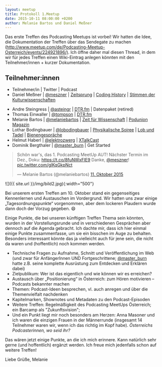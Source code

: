 ```yaml
---
layout: meetup
title: Protokoll 1.Meetup
date: 2015-10-11 08:00:00 +0200
author: Melanie Bartos und Daniel Meßner
---
```


Das erste Treffen des Podcasting Meetups ist vorbei! Wir hatten die Idee, die Dokumentation der
Treffen über das Sendegate zu machen
(<http://www.meetup.com/de/Podcasting-Meetup-Osterreich/events/224921896/)>. Ich öffne daher
mal diesen Thread, in dem wir für jedes Treffen einen Wiki-Eintrag anlegen könnten mit den
Teilnehmer/innen + kurzer Dokumentation.

## Teilnehmer:innen

* Teilnehmer/in |
  Twitter |
  Podcast
* Daniel Meßner |
  [@meszner](https://www.twitter.com/meszner) |
  [Zeitsprung](http://zeitsprung.fm) |
  [Coding History](http://codinghistory.com) |
  [Stimmen der Kulturwissenschaften](http://stimmen.univie.ac.at)
- Andre Steingress |
  [@asteingr](https://www.twitter.com/asteingr) |
  [DTR.fm](http://dtr.fm) |
  Datenpaket (retired)
- Thomas Einwaller |
  [@tompson](https://www.twitter.com/tompson) |
  [DTR.fm](http://dtr.fm)
- Melanie Bartos |
  [@melaniebartos](https://www.twitter.com/melaniebartos) |
  [Zeit für Wissenschaft](http://www.uibk.ac.at/podcast/zeit/) |
  [Podunion Magazin](http://podunion.com/podunion-podcast/magazin)
- Lothar Bodingbauer |
  [@lobodingbauer](https://www.twitter.com/lobodingbauer) |
  [Physikalische Soiree](http://www.physikalischesoiree.at) |
  [Lob und Tadel](http://www.lobundtadel.eu) |
  [Bienengespräche](http://www.bienenpodcast.at)
- Helmut Haberl |
  [@elektrozwerg](https://www.twitter.com/elektrozwerg) |
  [XTalkCast](http://www.x-t-c.at)
- Dominik Bergthaler |
  [@master_burn](https://www.twitter.com/master_burn) |
  Get Started

<blockquote class="twitter-tweet" data-lang="de"><p lang="de" dir="ltr">Schön war&#39;s, das 1. Podcasting MeetUp AUT! Nächster Termin im Dez., Doku: <a href="https://t.co/8fuNWxFIE9">https://t.co/8fuNWxFIE9</a> Danke, <a href="https://twitter.com/meszner">@meszner</a>! <a href="http://t.co/glKqGkpNct">pic.twitter.com/glKqGkpNct</a></p>&mdash; Melanie Bartos (@melaniebartos) <a href="https://twitter.com/melaniebartos/status/653176404700463104">11. Oktober 2015</a></blockquote>
<script async src="//platform.twitter.com/widgets.js" charset="utf-8"></script>

![]({{ site.url }}/img/bild2.jpg){:width="500"}

Bei unserem ersten Treffen am 10. Oktober stand ein gegenseitiges Kennenlernen und Austauschen
im Vordergrund. Wir hatten uns zwar einige „Tagesordnungspunkte“ vorgenommen, aber dem lockeren
Plaudern wurde dann doch der Vorzug gegeben. :smile:

Einige Punkte, die bei unseren künftigen Treffen Thema sein könnten, wurden in der Vorstellungsrunde
und in verschiedenen Gesprächen aber dennoch auf die Agenda gebracht. Ich dachte mir, dass ich hier
einmal einige Punkte zusammenfasse, um sie ein bisschen im Auge zu behalten. Besonders interessant
könnte das ja vielleicht auch für jene sein, die nicht da waren und (hoffentlich) noch kommen werden.

* Technische Fragen zu Aufnahme, Schnitt und Veröffentlichung im Web (und zwar für AnfängerInnen UND
  Fortgeschrittene; [@master_burn](https://sendegate.de/users/master_burn) hatte z.B. seine
  komplette Ausrüstung zum Entdecken und Erklären dabei)
* Zielpublikum: Wer ist das eigentlich und wie können wir es erreichen?
* Austausch über „Positionierung“ in Österreich: zum Hören motivieren – Podcasts bekannter machen
* Themen: Podcast-Ideen besprechen, vl. auch anregen und über die Themenvielfalt nachdenken
* Kapitelmarken, Shownotes und Metadaten zu den Podcast-Episoden
* Weitere Treffen: Regelmäßigkeit des Podcasting MeetUps Österreich; ein Barcamp als "Zukunftsvision";
* Und ein Punkt liegt mir noch besonders am Herzen: Anna Masoner und ich waren die einzigen Frauen
  in der Männerrunde (insgesamt 14 Teilnehmer waren wir, wenn ich das richtig im Kopf habe).
  *Österreichs Podcasterinnen, wo seid ihr?*

Das wären jetzt einige Punkte, an die ich mich erinnere. Kann natürlich sehr gerne (und
hoffentlich) ergänzt werden. Ich freue mich jedenfalls schon auf weitere Treffen!

Liebe Grüße,
Melanie
